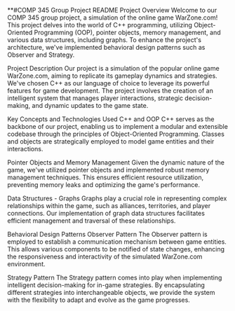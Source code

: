 **#COMP 345 Group Project README
Project Overview
Welcome to our COMP 345 group project, a simulation of the online game WarZone.com! This project delves into the world of C++ programming, utilizing Object-Oriented Programming (OOP), pointer objects, memory management, and various data structures, including graphs. To enhance the project's architecture, we've implemented behavioral design patterns such as Observer and Strategy.


Project Description
Our project is a simulation of the popular online game WarZone.com, aiming to replicate its gameplay dynamics and strategies. We've chosen C++ as our language of choice to leverage its powerful features for game development. The project involves the creation of an intelligent system that manages player interactions, strategic decision-making, and dynamic updates to the game state.

Key Concepts and Technologies Used
C++ and OOP
C++ serves as the backbone of our project, enabling us to implement a modular and extensible codebase through the principles of Object-Oriented Programming. Classes and objects are strategically employed to model game entities and their interactions.

Pointer Objects and Memory Management
Given the dynamic nature of the game, we've utilized pointer objects and implemented robust memory management techniques. This ensures efficient resource utilization, preventing memory leaks and optimizing the game's performance.

Data Structures - Graphs
Graphs play a crucial role in representing complex relationships within the game, such as alliances, territories, and player connections. Our implementation of graph data structures facilitates efficient management and traversal of these relationships.

Behavioral Design Patterns
Observer Pattern
The Observer pattern is employed to establish a communication mechanism between game entities. This allows various components to be notified of state changes, enhancing the responsiveness and interactivity of the simulated WarZone.com environment.

Strategy Pattern
The Strategy pattern comes into play when implementing intelligent decision-making for in-game strategies. By encapsulating different strategies into interchangeable objects, we provide the system with the flexibility to adapt and evolve as the game progresses.

